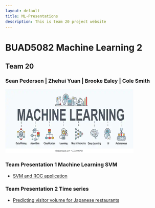 ```yaml
---
layout: default
title: ML-Presentations
description: This is team 20 project website
---
```


# BUAD5082 Machine Learning 2
## Team 20
### Sean Pedersen | Zhehui Yuan | Brooke Ealey | Cole Smith
<img src="/img/ML.png" width="400" height="200" class="img-responsive" alt=""> 


### Team Presentation 1 Machine Learning SVM
 - [SVM and ROC application ](/code/index.md)


### Team Presentation 2 Time series
 - [ Predicting visitor volume for Japanese restaurants ](/code/index.md)

